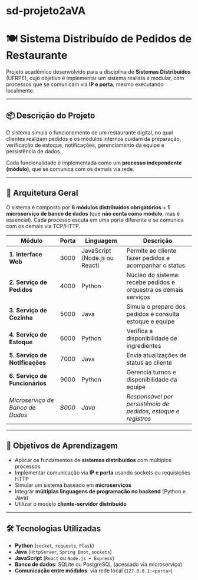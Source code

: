 # sd-projeto2aVA
# 🍽️ Sistema Distribuído de Pedidos de Restaurante

Projeto acadêmico desenvolvido para a disciplina de **Sistemas Distribuídos** (UFRPE), cujo objetivo é implementar um sistema realista e modular, com processos que se comunicam via **IP e porta**, mesmo executando localmente.

---

## 📦 Descrição do Projeto

O sistema simula o funcionamento de um restaurante digital, no qual clientes realizam pedidos e os módulos internos cuidam da preparação, verificação de estoque, notificações, gerenciamento da equipe e persistência de dados. 

Cada funcionalidade é implementada como um **processo independente (módulo)**, que se comunica com os demais via rede.

---

## 🔗 Arquitetura Geral

O sistema é composto por **6 módulos distribuídos obrigatórios** + **1 microserviço de banco de dados** (que **não conta como módulo**, mas é essencial). Cada processo escuta em uma porta diferente e se comunica com os demais via TCP/HTTP.

| Módulo                        | Porta | Linguagem | Descrição |
|------------------------------|-------|-----------|-----------|
| **1. Interface Web**         | 3000  | JavaScript (Node.js ou React) | Permite ao cliente fazer pedidos e acompanhar o status |
| **2. Serviço de Pedidos**    | 4000  | Python     | Núcleo do sistema: recebe pedidos e orquestra os demais serviços |
| **3. Serviço de Cozinha**    | 5000  | Java       | Simula o preparo dos pedidos e consulta estoque e equipe |
| **4. Serviço de Estoque**    | 6000  | Python     | Verifica a disponibilidade de ingredientes |
| **5. Serviço de Notificações**| 7000 | Java       | Envia atualizações de status ao cliente |
| **6. Serviço de Funcionários**| 9000 | Python     | Gerencia turnos e disponibilidade da equipe |
| *Microserviço de Banco de Dados* | *8000* | *Java* | *Responsável por persistência de pedidos, estoque e registros* |

---

## 🎯 Objetivos de Aprendizagem

- Aplicar os fundamentos de **sistemas distribuídos** com múltiplos processos
- Implementar comunicação via **IP e porta** usando sockets ou requisições HTTP
- Simular um sistema baseado em **microserviços**
- Integrar **múltiplas linguagens de programação no backend** (Python e Java)
- Utilizar o modelo **cliente-servidor distribuído**

---

## 🛠️ Tecnologias Utilizadas

- **Python** (`socket`, `requests`, `Flask`)
- **Java** (`HttpServer`, `Spring Boot`, `sockets`)
- **JavaScript** (`React` ou `Node.js + Express`)
- **Banco de dados**: SQLite ou PostgreSQL (acessado via microserviço)
- **Comunicação entre módulos**: via rede local (`127.0.0.1:<porta>`)
